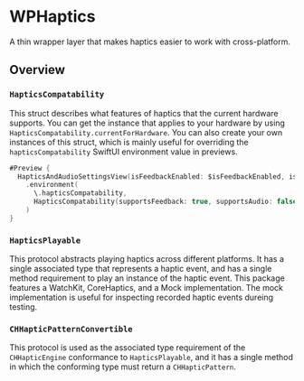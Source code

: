 #  WPHaptics

A thin wrapper layer that makes haptics easier to work with cross-platform.

## Overview

### `HapticsCompatability`

This struct describes what features of haptics that the current hardware supports. You can get the instance that applies to your hardware by using `HapticsCompatability.currentForHardware`. You can also create your own instances of this struct, which is mainly useful for overriding the `hapticsCompatability` SwiftUI environment value in previews.

```swift
#Preview {
  HapticsAndAudioSettingsView(isFeedbackEnabled: $isFeedbackEnabled, isAudioEnabled: $isAudioEnabled)
    .environment(
      \.hapticsCompatability, 
      HapticsCompatability(supportsFeedback: true, supportsAudio: false)
    )
}
``` 

### `HapticsPlayable`

This protocol abstracts playing haptics across different platforms. It has a single associated type that represents a haptic event, and has a single method requirement to play an instance of the haptic event. This package features a WatchKit, CoreHaptics, and a Mock implementation. The mock implementation is useful for inspecting recorded haptic events dureing testing.

### `CHHapticPatternConvertible`

This protocol is used as the associated type requirement of the `CHHapticEngine` conformance to `HapticsPlayable`, and it has a single method in which the conforming type must return a `CHHapticPattern`.
